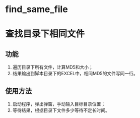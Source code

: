 # find_same_file
# 查找目录下相同文件

## 功能
1. 遍历目录下所有文件，计算MD5和大小；
2. 结果输出到脚本目录下的EXCEL中，相同MD5的文件写同一行。


## 使用方法
1. 启动程序，弹出弹窗，手动输入目标目录位置；
2. 等待结果，根据目录下文件多少等待不定长时间。
